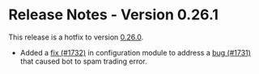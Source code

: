 # Release Notes - Version 0.26.1

This release is a hotfix to version [0.26.0](/release-notes/0.26.0).

- Added a [fix (#1732)](https://github.com/CoinAlpha/hummingbot/pull/1732) in configuration module to address a [bug (#1731)](https://github.com/CoinAlpha/hummingbot/issues/1731) that caused bot to spam trading error.
